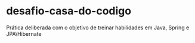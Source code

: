 # desafio-casa-do-codigo
Prática deliberada com o objetivo de treinar habilidades em Java, Spring e JPA\Hibernate
